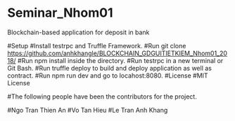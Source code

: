 # Seminar_Nhom01
Blockchain-based application for deposit in bank

#Setup
#Install testrpc and Truffle Framework.
#Run git clone https://github.com/anhkhangle/BLOCKCHAIN_GDGUITIETKIEM_Nhom01_2018/
#Run npm install inside the directory.
#Run testrpc in a new terminal or Git Bash.
#Run truffle deploy to build and deploy application as well as contract.
#Run npm run dev and go to locahost:8080.
#License
#MIT License

#The following people have been the contributors for the project.

#Ngo Tran Thien An
#Vo Tan Hieu
#Le Tran Anh Khang
